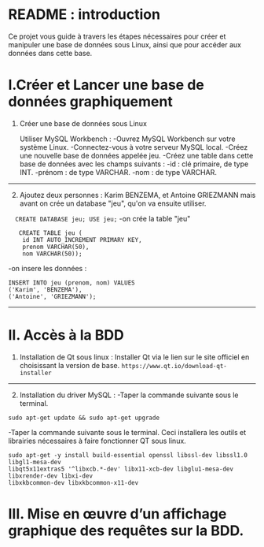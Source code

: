 # README : introduction
Ce projet vous guide à travers les étapes nécessaires pour créer et manipuler une base de données sous Linux, ainsi que pour accéder aux données dans cette base.

#  I.Créer et Lancer une base de données graphiquement
1. Créer une base de données sous Linux

    Utiliser MySQL Workbench :
        -Ouvrez MySQL Workbench sur votre système Linux.
        -Connectez-vous à votre serveur MySQL local.
        -Créez une nouvelle base de données appelée jeu.
        -Créez une table dans cette base de données avec les champs suivants :
        -id : clé primaire, de type INT.
        -prénom : de type VARCHAR.
        -nom : de type VARCHAR.
---
 2.  Ajoutez deux personnes : Karim BENZEMA, et Antoine GRIEZMANN mais avant on crée un database "jeu",
qu'on va ensuite utiliser.

```  CREATE DATABASE jeu; USE jeu;```
-on crée la table "jeu"

```
   CREATE TABLE jeu (
    id INT AUTO_INCREMENT PRIMARY KEY,
    prenom VARCHAR(50),
    nom VARCHAR(50));
```

-on insere les données :
```
INSERT INTO jeu (prenom, nom) VALUES
('Karim', 'BENZEMA'),
('Antoine', 'GRIEZMANN');
```
---
#   II. Accès à la BDD

1. Installation de Qt sous linux :
Installer Qt via le lien sur le site officiel en choisissant la version de base.
```https://www.qt.io/download-qt-installer```
---
2. Installation du driver MySQL :
-Taper la commande suivante sous le terminal.
``` 
sudo apt-get update && sudo apt-get upgrade
```

-Taper la commande suivante sous le terminal. Ceci installera les outils et librairies nécessaires à faire
fonctionner QT sous linux.

```
sudo apt-get -y install build-essential openssl libssl-dev libssl1.0 libgl1-mesa-dev
libqt5x11extras5 '^libxcb.*-dev' libx11-xcb-dev libglu1-mesa-dev libxrender-dev libxi-dev
libxkbcommon-dev libxkbcommon-x11-dev
```
#    III. Mise en œuvre d’un affichage graphique des requêtes sur la BDD.



